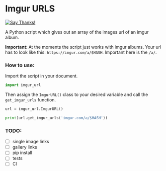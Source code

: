 # Imgur URLS
[![Say Thanks!](https://img.shields.io/badge/Say%20Thanks-!-1EAEDB.svg)](https://saythanks.io/to/KurzGedanke)

A Python script which gives out an array of the images url of an imgur album.

**Important**: At the moments the script just works with imgur albums. Your url has to look like this: `https://imgur.com/a/$HASH`. Important here is the `/a/`.

### How to use:
Import the script in your document.

```python
import imgur_url
```

Then assign the `ImgurURL()` class to your desired variable and call the `get_imgur_urls` function.

```python
url = imgur_url.ImgurURL()

print(url.get_imgur_urls('imgur.com/a/$HASH'))
```

### TODO:

- [ ] single image links
- [ ] gallery links
- [ ] pip install
- [ ] tests
- [ ] CI
